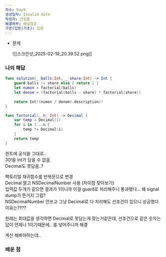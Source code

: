 ```yaml
---
차수: Day9
생성일자: Invalid date
작성자: 안정흠
해결여부: 해설참조
구분(입문|기초): 입문
---
```

- 문제
    
    ![[스크린샷_2025-02-19_20.39.52.png]]
    
      
    

### 나의 해답

```Swift
func solution(_ balls:Int, _ share:Int) -> Int {
    guard balls != share else { return 1 }
    let numon = factorial(balls)
    let denom = (factorial(balls - share) * factorial(share))
    
    return Int((numon / denom).description)!
}

func factorial(_ n: Int) -> Decimal {
    var temp = Decimal(1)
    for i in 1...n {
        temp *= Decimal(i)
    }
    return temp
}
```

힌트에 공식을 그대로..  
30!을 Int가 담을 수 없음  
Decimal도 못담음..?  

  
팩토리얼 재귀함수를 반복문으로 변경  
Decimal 말고 NSDecimalNumber 사용 (차이점 찾아보기)  
입력값 두개가 같으면 결과가 1이니까 이걸 guard로 처리해주니 통과됐다... 왜 signal dump가 뜬거지 그럼?  
NSDecimalNumber 안쓰고 그냥 Decimal로 다 처리해도 선조건이 있으니 성공했다 이유는????  

  

원래는 최대값을 생각하면 Decimal로 못담는게 맞는거같은데, 선조건으로 같은 숫자는 답이 언제나 1이기때문에.. 를 넣어주니까 해결

계산 해봐야하는데..

### 배운 점
